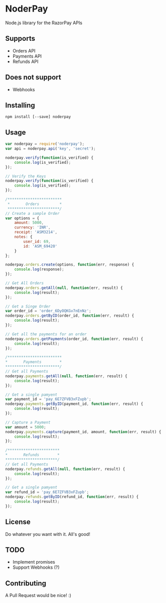 # NoderPay
Node.js library for the RazorPay APIs

## Supports
- Orders API
- Payments API
- Refunds API

## Does not support
- Webhooks

## Installing
    npm install [--save] noderpay

## Usage
```javascript
var noderpay = require('noderpay');
var api = noderpay.api('key', 'secret');

noderpay.verify(function(is_verified) {
    console.log(is_verified);
});

// Verify the Keys
noderpay.verify(function(is_verified) {
    console.log(is_verified);
});

/************************
 *       Orders         *
 ***********************/
// Create a sample Order
var options = {
    amount: 5000,
    currency: 'INR',
    receipt: 'ASM3214',
    notes: {
        user_id: 69,
        id: 'ASM_69420'
    }
};

noderpay.orders.create(options, function(err, response) {
    console.log(response);
});

// Get All Orders
noderpay.orders.getAll(null, function(err, result) {
    console.log(result);
});

// Get a Singe Order
var order_id = 'order_6DyOQKGv7nEnNz';
noderpay.orders.getByID(order_id, function(err, result) {
    console.log(result);
});

// Get all the payments for an order
noderpay.orders.getPayments(order_id, function(err, result) {
    console.log(result);
});

/************************
*       Payments        *
************************/
// Get all Payments
noderpay.payments.getAll(null, function(err, result) {
    console.log(result);
});

// Get a single pamyent
var payment_id = 'pay_6E7ZFVB3xFZupb';
noderpay.payments.getByID(payment_id, function(err, result) {
    console.log(result);
});

// Capture a Payment
var amount = 5000;
noderpay.payments.capture(payment_id, amount, function(err, result) {
    console.log(result);
});

/***********************
*       Refunds        *
***********************/
// Get all Payments
noderpay.refunds.getAll(null, function(err, result) {
    console.log(result);
});

// Get a single pamyent
var refund_id = 'pay_6E7ZFVB3xFZupb';
noderpay.refunds.getByID(refund_id, function(err, result) {
    console.log(result);
});
```

## License
Do whatever you want with it. All's good!

## TODO
- Implement promises
- Support Webhooks (?)

## Contributing
A Pull Request would be nice! :)
